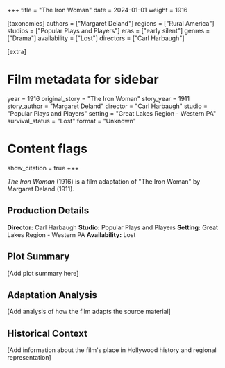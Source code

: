 +++
title = "The Iron Woman"
date = 2024-01-01
weight = 1916

[taxonomies]
authors = ["Margaret Deland"]
regions = ["Rural America"]
studios = ["Popular Plays and Players"]
eras = ["early silent"]
genres = ["Drama"]
availability = ["Lost"]
directors = ["Carl Harbaugh"]

[extra]
# Film metadata for sidebar
year = 1916
original_story = "The Iron Woman"
story_year = 1911
story_author = "Margaret Deland"
director = "Carl Harbaugh"
studio = "Popular Plays and Players"
setting = "Great Lakes Region - Western PA"
survival_status = "Lost"
format = "Unknown"

# Content flags
show_citation = true
+++

*The Iron Woman* (1916) is a film adaptation of "The Iron Woman" by Margaret Deland (1911).

## Production Details

**Director:** Carl Harbaugh
**Studio:** Popular Plays and Players
**Setting:** Great Lakes Region - Western PA
**Availability:** Lost

## Plot Summary

[Add plot summary here]

## Adaptation Analysis

[Add analysis of how the film adapts the source material]

## Historical Context

[Add information about the film's place in Hollywood history and regional representation]